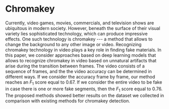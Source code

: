 # Chromakey
Currently, video games, movies, commercials, and television shows are ubiquitous in modern society. 
However, beneath the surface of their visual variety lies sophisticated technology, which can produce impressive effects. 
One such technology is chromakey --- a method that allows to change the background to any other image or video. 
Recognizing chromakey technology in video plays a key role in finding fake materials. 
In this paper, we consider approaches based on deep learning models that allows to recognize chromakey in video based on unnatural artifacts that arise during the transition between frames. 
The video consists of a sequence of frames, and the the video accuracy can be determined in different ways. 
If we consider the accuracy frame by frame, our method reaches an $F_1$ score equal to $0.67$. 
If we consider the entire video to be fake in case there is one or more fake segments, then the $F_1$ score equal to $0.76$. 
The proposed methods showed better results on the dataset we collected in comparison with existing methods for chromakey detection.
